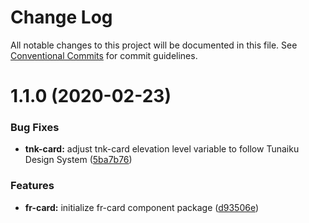 # Change Log

All notable changes to this project will be documented in this file.
See [Conventional Commits](https://conventionalcommits.org) for commit guidelines.

# 1.1.0 (2020-02-23)


### Bug Fixes

* **tnk-card:** adjust tnk-card elevation level variable to follow Tunaiku Design System ([5ba7b76](https://github.com/dkk94/tunaiku-ui/commit/5ba7b76d71d98eed7cfdae33934840916239d1b0))


### Features

* **fr-card:** initialize fr-card component package ([d93506e](https://github.com/dkk94/tunaiku-ui/commit/d93506ed15a7ed457a24c42831757a9d30a997a3))
